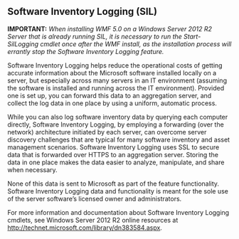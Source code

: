 ## Software Inventory Logging (SIL)

**IMPORTANT:** *When installing WMF 5.0 on a Windows Server 2012 R2 Server that is already running SIL, it is necessary to run the Start-SilLogging cmdlet once after the WMF install, as the installation process will errantly stop the Software Inventory Logging feature.*

Software Inventory Logging helps reduce the operational costs of getting accurate information about the Microsoft software installed locally on a server, but especially across many servers in an IT environment (assuming the software is installed and running across the IT environment). Provided one is set up, you can forward this data to an aggregation server, and collect the log data in one place by using a uniform, automatic process.

While you can also log software inventory data by querying each computer directly, Software Inventory Logging, by employing a forwarding (over the network) architecture initiated by each server, can overcome server discovery challenges that are typical for many software inventory and asset management scenarios. Software Inventory Logging uses SSL to secure data that is forwarded over HTTPS to an aggregation server. Storing the data in one place makes the data easier to analyze, manipulate, and share when necessary.

None of this data is sent to Microsoft as part of the feature functionality. Software Inventory Logging data and functionality is meant for the sole use of the server software’s licensed owner and administrators.

For more information and documentation about Software Inventory Logging cmdlets, see Windows Server 2012 R2 online resources at <http://technet.microsoft.com/library/dn383584.aspx>.
